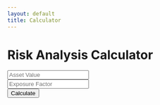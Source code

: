 ```yaml
---
layout: default
title: Calculator
---
```

<h1>Risk Analysis Calculator</h1>
<form id="calculator">
    <input type="number" id="assetValue" placeholder="Asset Value"><br>
    <input type="number" id="exposureFactor" placeholder="Exposure Factor "><br>
    <button type="button" onclick="calculate()">Calculate</button>
</form>
<p id="result"></p>
<script>
    function calculate() {
        const assetValue = parseFloat(document.getElementById('assetValue').value);
        const exposureFactor = parseFloat(document.getElementById('exposureFactor').value);
        let result = assetValue * exposureFactor;

        switch (operation) {
            case 'add':
                result = num1 + num2;
                break;
            case 'subtract':
                result = num1 - num2;
                break;
            case 'multiply':
                result = num1 * num2;
                break;
            case 'divide':
                result = num1 / num2;
                break;
            default:
                result = 'Invalid operation';
        }

        document.getElementById('result').innerText = `Result: ${result}`;
    }
</script>
